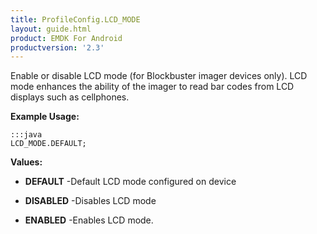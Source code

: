 ```yaml
---
title: ProfileConfig.LCD_MODE
layout: guide.html
product: EMDK For Android
productversion: '2.3'
---
```


Enable or disable LCD mode (for Blockbuster imager devices only).
 LCD mode enhances the ability of the imager to read bar codes from LCD displays such as cellphones.

 

**Example Usage:**
	
	:::java	
	LCD_MODE.DEFAULT;


**Values:**

* **DEFAULT** -Default LCD mode configured on device

* **DISABLED** -Disables LCD mode

* **ENABLED** -Enables LCD mode.














